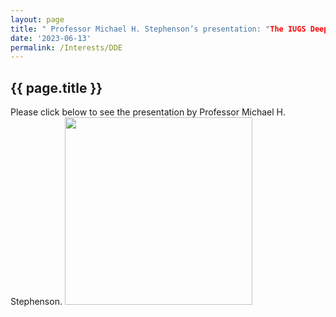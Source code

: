 ```yaml
---
layout: page
title: " Professor Michael H. Stephenson’s presentation: "The IUGS Deep-time Digital Earth Program" "
date: '2023-06-13'
permalink: /Interests/DDE
---
```


## {{ page.title }}

Please click below to see the presentation by Professor Michael H. Stephenson.
[<img src="https://stratigraphy.org/subcommission-permian/images/DDE.jpg" alt="" style="width:300px" />](https://youtu.be/Uxy0U2hnYp4)  

